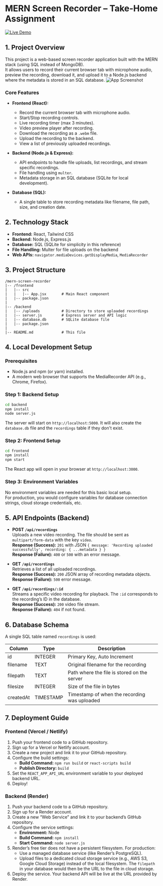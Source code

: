 # MERN Screen Recorder – Take-Home Assignment
[![Live Demo](https://img.shields.io/badge/Live%20Demo-Netlify-brightgreen)](https://screenrecorderwebapp.netlify.app/)

## 1. Project Overview

This project is a web-based screen recorder application built with the MERN stack (using SQL instead of MongoDB).  
It allows users to record their current browser tab with microphone audio, preview the recording, download it, and upload it to a Node.js backend where the metadata is stored in an SQL database.
![App Screenshot](Screenshot%202025-09-04%20114814.png)
### Core Features

- **Frontend (React):**
  - Record the current browser tab with microphone audio.
  - Start/Stop recording controls.
  - Live recording timer (max 3 minutes).
  - Video preview player after recording.
  - Download the recording as a `.webm` file.
  - Upload the recording to the backend.
  - View a list of previously uploaded recordings.

- **Backend (Node.js & Express):**
  - API endpoints to handle file uploads, list recordings, and stream specific recordings.
  - File handling using `multer`.
  - Metadata storage in an SQL database (SQLite for local development).

- **Database (SQL):**
  - A single table to store recording metadata like filename, file path, size, and creation date.

## 2. Technology Stack

- **Frontend:** React, Tailwind CSS  
- **Backend:** Node.js, Express.js  
- **Database:** SQL (SQLite for simplicity in this reference)  
- **File Handling:** Multer for file uploads on the backend  
- **Web APIs:** `navigator.mediaDevices.getDisplayMedia`, `MediaRecorder`

## 3. Project Structure

```
/mern-screen-recorder
|-- /frontend
|   |-- src
|   |   |-- App.jsx       # Main React component
|   |-- package.json
|
|-- /backend
|   |-- /uploads          # Directory to store uploaded recordings
|   |-- server.js         # Express server and API logic
|   |-- database.db       # SQLite database file
|   |-- package.json
|
|-- README.md             # This file
```

## 4. Local Development Setup

### Prerequisites
- Node.js and npm (or yarn) installed.
- A modern web browser that supports the MediaRecorder API (e.g., Chrome, Firefox).

### Step 1: Backend Setup

```sh
cd backend
npm install
node server.js
```

The server will start on `http://localhost:5000`. It will also create the `database.db` file and the `recordings` table if they don't exist.

### Step 2: Frontend Setup

```sh
cd frontend
npm install
npm start
```

The React app will open in your browser at `http://localhost:3000`.

### Step 3: Environment Variables

No environment variables are needed for this basic local setup.  
For production, you would configure variables for database connection strings, cloud storage credentials, etc.

## 5. API Endpoints (Backend)

- **POST `/api/recordings`**  
  Uploads a new video recording. The file should be sent as `multipart/form-data` with the key `video`.  
  **Response (Success):** `201` with JSON `{ message: 'Recording uploaded successfully', recording: { ...metadata } }`  
  **Response (Failure):** `400` or `500` with an error message.

- **GET `/api/recordings`**  
  Retrieves a list of all uploaded recordings.  
  **Response (Success):** `200` JSON array of recording metadata objects.  
  **Response (Failure):** `500` error message.

- **GET `/api/recordings/:id`**  
  Streams a specific video recording for playback. The `:id` corresponds to the recording’s ID in the database.  
  **Response (Success):** `200` video file stream.  
  **Response (Failure):** `404` if not found.

## 6. Database Schema

A single SQL table named `recordings` is used:

| Column    | Type      | Description                                |
|-----------|-----------|--------------------------------------------|
| id        | INTEGER   | Primary Key, Auto Increment               |
| filename  | TEXT      | Original filename for the recording       |
| filepath  | TEXT      | Path where the file is stored on the server|
| filesize  | INTEGER   | Size of the file in bytes                 |
| createdAt | TIMESTAMP | Timestamp of when the recording was uploaded|

## 7. Deployment Guide

### Frontend (Vercel / Netlify)

1. Push your frontend code to a GitHub repository.
2. Sign up for a Vercel or Netlify account.
3. Create a new project and link it to your GitHub repository.
4. Configure the build settings:
    - **Build Command:** `npm run build` or `react-scripts build`
    - **Publish Directory:** `build`
5. Set the `REACT_APP_API_URL` environment variable to your deployed backend URL.
6. Deploy!

### Backend (Render)

1. Push your backend code to a GitHub repository.
2. Sign up for a Render account.
3. Create a new “Web Service” and link it to your backend’s GitHub repository.
4. Configure the service settings:
    - **Environment:** Node
    - **Build Command:** `npm install`
    - **Start Command:** `node server.js`
5. Render’s free tier does not have a persistent filesystem. For production:
    - Use a managed database service (like Render’s PostgreSQL).
    - Upload files to a dedicated cloud storage service (e.g., AWS S3, Google Cloud Storage) instead of the local filesystem. The `filepath` in your database would then be the URL to the file in cloud storage.
6. Deploy the service. Your backend API will be live at the URL provided by Render.
